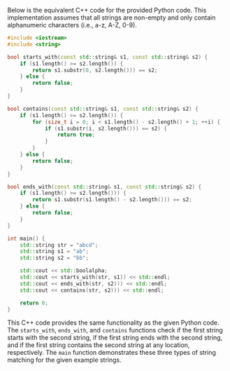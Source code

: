 Below is the equivalent C++ code for the provided Python code. This implementation assumes that all strings are non-empty and only contain alphanumeric characters (i.e., a-z, A-Z, 0-9).

```cpp
#include <iostream>
#include <string>

bool starts_with(const std::string& s1, const std::string& s2) {
    if (s1.length() >= s2.length()) {
        return s1.substr(0, s2.length())) == s2;
    } else {
        return false;
    }
}

bool contains(const std::string& s1, const std::string& s2) {
    if (s1.length() >= s2.length()) {
        for (size_t i = 0; i < s1.length() - s2.length() + 1; ++i) {
            if (s1.substr(i, s2.length())) == s2) {
                return true;
            }
        }
    } else {
        return false;
    }
}

bool ends_with(const std::string& s1, const std::string& s2) {
    if (s1.length() >= s2.length())) {
        return s1.substr(s1.length() - s2.length())) == s2;
    } else {
        return false;
    }
}

int main() {
    std::string str = "abcd";
    std::string s1 = "ab";
    std::string s2 = "bb";

    std::cout << std::boolalpha;
    std::cout << starts_with(str, s1)) << std::endl;
    std::cout << ends_with(str, s2))) << std::endl;
    std::cout << contains(str, s2))) << std::endl;

    return 0;
}
```

This C++ code provides the same functionality as the given Python code. The `starts_with`, `ends_with`, and `contains` functions check if the first string starts with the second string, if the first string ends with the second string, and if the first string contains the second string at any location, respectively. The `main` function demonstrates these three types of string matching for the given example strings.

